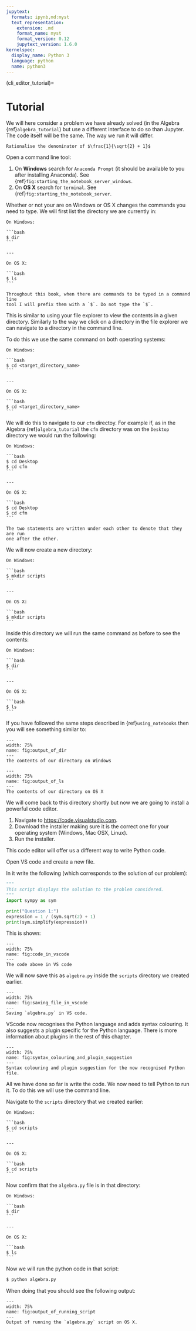 ```yaml
---
jupytext:
  formats: ipynb,md:myst
  text_representation:
    extension: .md
    format_name: myst
    format_version: 0.12
    jupytext_version: 1.6.0
kernelspec:
  display_name: Python 3
  language: python
  name: python3
---
```


(cli_editor_tutorial)=
# Tutorial

We will here consider a problem we have already solved (in the Algebra
{ref}`algebra_tutorial`) but use a different interface to do so than Jupyter.
The code itself will be the same. The way we run it will differ.

```{admonition} Problem
Rationalise the denominator of $\frac{1}{\sqrt{2} + 1}$
```

Open a command line tool:

1. On **Windows** search for `Anaconda Prompt` (it should be available to you
   after installing Anaconda). See
   {ref}`fig:starting_the_notebook_server_windows`.
2. On **OS X** search for `terminal`. See
   {ref}`fig:starting_the_notebook_server`.

Whether or not your are on Windows or OS X changes the commands you need to
type. We will first list the directory we are currently in:


````{panels}
On Windows:

```bash
$ dir
```

---

On OS X:

```bash
$ ls
```

````

```{tip}
Throughout this book, when there are commands to be typed in a command line
tool I will prefix them with a `$`. Do not type the `$`.
```

This is similar to using your file explorer to view the contents in a given
directory. Similarly to the way we click on a directory in the file explorer we
can navigate to a directory in the command line.

To do this we use the same command on both operating systems:


````{panels}
On Windows:

```bash
$ cd <target_directory_name>
```

---

On OS X:

```bash
$ cd <target_directory_name>
```

````

We will do this to navigate to our `cfm` directoy. For example if, as in the
Algebra {ref}`algebra_tutorial` the `cfm` directory was on the `Desktop`
directory we would run the following:


````{panels}
On Windows:

```bash
$ cd Desktop
$ cd cfm
```

---

On OS X:

```bash
$ cd Desktop
$ cd cfm
```

````


```{attention}
The two statements are written under each other to denote that they are run
one after the other.
```

We will now create a new directory:



````{panels}
On Windows:

```bash
$ mkdir scripts
```

---

On OS X:

```bash
$ mkdir scripts
```

````

Inside this directory we will run the same command as before to see the
contents:


````{panels}
On Windows:

```bash
$ dir
```

---

On OS X:

```bash
$ ls
```

````

If you have followed the same steps described in {ref}`using_notebooks` then you
will see something similar to:


```{figure} ./img/output_of_dir/main.png
---
width: 75%
name: fig:output_of_dir
---
The contents of our directory on Windows
```


```{figure} ./img/output_of_ls/main.png
---
width: 75%
name: fig:output_of_ls
---
The contents of our directory on OS X
```

We will come back to this directory shortly but now we are going to install a
powerful code editor.

1. Navigate to <https://code.visualstudio.com>.
2. Download the installer making sure it is the correct one for your operating
   system (Windows, Mac OSX, Linux).
3. Run the installer.

This code editor will offer us a different way to write Python code.

Open VS code and create a new file.

In it write the following (which corresponds to the solution of our problem):

```python
"""
This script displays the solution to the problem considered.
"""
import sympy as sym

print("Question 1:")
expression = 1 / (sym.sqrt(2) + 1)
print(sym.simplify(expression))
```

This is shown:

```{figure} ./img/code_in_vscode/main.png
---
width: 75%
name: fig:code_in_vscode
---
The code above in VS code
```

We will now save this as `algebra.py` inside the `scripts` directory we created
earlier.

```{figure} ./img/saving_file_in_vscode/main.png
---
width: 75%
name: fig:saving_file_in_vscode
---
Saving `algebra.py` in VS code.
```

VScode now recognises the Python language and adds syntax colouring. It also
suggests a plugin specific for the Python language. There is more information
about plugins in the rest of this chapter.

```{figure} ./img/syntax_colouring_and_plugin_suggestion/main.png
---
width: 75%
name: fig:syntax_colouring_and_plugin_suggestion
---
Syntax colouring and plugin suggestion for the now recognised Python file.
```

All we have done so far is write the code. We now need to tell Python to run it.
To do this we will use the command line.

Navigate to the `scripts` directory that we created earlier:

````{panels}
On Windows:

```bash
$ cd scripts
```

---

On OS X:

```bash
$ cd scripts
```

````

Now confirm that the `algebra.py` file is in that directory:


````{panels}
On Windows:

```bash
$ dir
```

---

On OS X:

```bash
$ ls
```

````

Now we will run the python code in that script:

```bash
$ python algebra.py
```

When doing that you should see the following output:

```{figure} ./img/output_of_running_script/main.png
---
width: 75%
name: fig:output_of_running_script
---
Output of running the `algebra.py` script on OS X.
```
